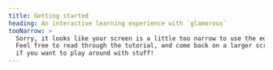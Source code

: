 ```yaml
---
title: Getting started
heading: An interactive learning experience with `glamorous`
tooNarrow: >
  Sorry, it looks like your screen is a little too narrow to use the editor.
  Feel free to read through the tutorial, and come back on a larger screen
  if you want to play around with stuff!
---
```

